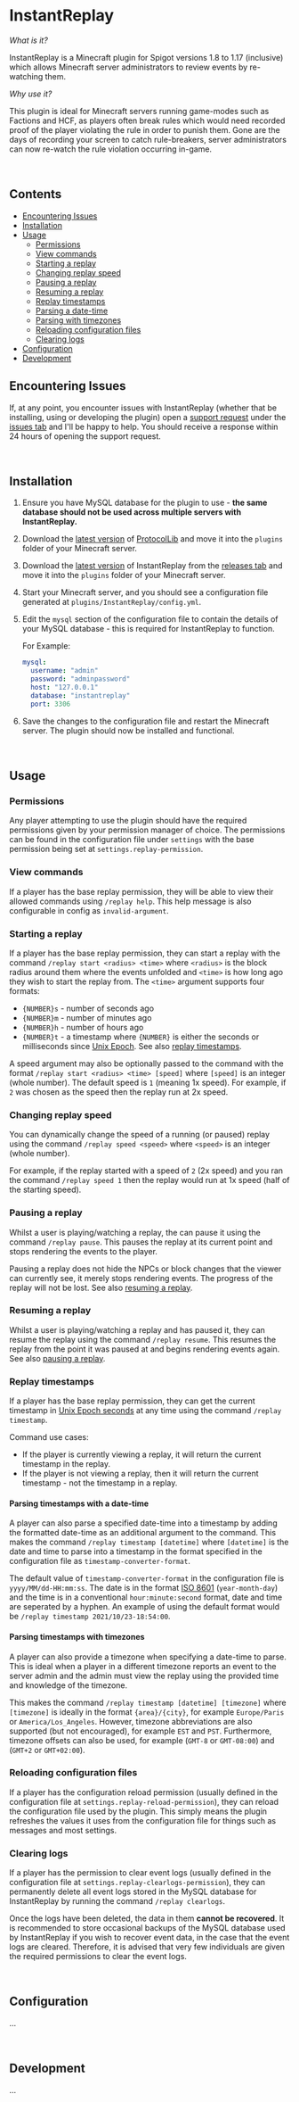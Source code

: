 # InstantReplay

_What is it?_

InstantReplay is a Minecraft plugin for Spigot versions 1.8 to 1.17 (inclusive) which allows Minecraft server
administrators to review events by re-watching them.

_Why use it?_

This plugin is ideal for Minecraft servers running game-modes such as Factions and HCF, as players often break rules
which would need recorded proof of the player violating the rule in order to punish them. Gone are the days of recording
your screen to catch rule-breakers, server administrators can now re-watch the rule violation occurring in-game.

<br>

## Contents

- [Encountering Issues](#encountering-issues)
- [Installation](#installation)
- [Usage](#usage)
    - [Permissions](#permissions)
    - [View commands](#view-commands)
    - [Starting a replay](#starting-a-replay)
    - [Changing replay speed](#changing-replay-speed)
    - [Pausing a replay](#pausing-a-replay)
    - [Resuming a replay](#resuming-a-replay)
    - [Replay timestamps](#replay-timestamps)
    - [Parsing a date-time](#parsing-timestamps-with-a-date-time)
    - [Parsing with timezones](#parsing-timestamps-with-timezones)
  - [Reloading configuration files](#reloading-configuration-files)
  - [Clearing logs](#clearing-logs)
- [Configuration](#configuration)
- [Development](#development)
  <br>

## Encountering Issues

If, at any point, you encounter issues with InstantReplay (whether that be installing, using or developing the plugin)
open
a [support request](https://github.com/Ben-D-Anderson/InstantReplay/issues/new?assignees=Ben-D-Anderson&labels=support&template=support-request.md&title=)
under the [issues tab](https://github.com/Ben-D-Anderson/InstantReplay/issues) and I'll be happy to help. You should
receive a response within 24 hours of opening the support request.

<br>

## Installation

1. Ensure you have MySQL database for the plugin to use - **the same database should not be used across multiple servers
   with InstantReplay.**
2. Download the [latest version](https://github.com/dmulloy2/ProtocolLib/releases/latest)
   of [ProtocolLib](https://github.com/dmulloy2/ProtocolLib) and move it into the `plugins` folder of your Minecraft
   server.
3. Download the [latest version](https://github.com/Ben-D-Anderson/InstantReplay/releases/latest) of InstantReplay from
   the [releases tab](https://github.com/Ben-D-Anderson/InstantReplay/releases) and move it into the `plugins` folder of
   your Minecraft server.
4. Start your Minecraft server, and you should see a configuration file generated at `plugins/InstantReplay/config.yml`.
5. Edit the `mysql` section of the configuration file to contain the details of your MySQL database - this is required
   for InstantReplay to function.

   For Example:
      ```yaml
      mysql:
        username: "admin"
        password: "adminpassword"
        host: "127.0.0.1"
        database: "instantreplay"
        port: 3306
      ```

7. Save the changes to the configuration file and restart the Minecraft server. The plugin should now be installed and
   functional.

<br>

## Usage

### Permissions

Any player attempting to use the plugin should have the required permissions given by your permission manager of choice.
The permissions can be found in the configuration file under `settings` with the base permission being set
at `settings.replay-permission`.

### View commands

If a player has the base replay permission, they will be able to view their allowed commands using `/replay help`. This
help message is also configurable in config as `invalid-argument`.

### Starting a replay

If a player has the base replay permission, they can start a replay with the command `/replay start <radius> <time>`
where `<radius>` is the block radius around them where the events unfolded and `<time>` is how long ago they wish to
start the replay from. The `<time>` argument supports four formats:

- `{NUMBER}s` - number of seconds ago
- `{NUMBER}m` - number of minutes ago
- `{NUMBER}h` - number of hours ago
- `{NUMBER}t` - a timestamp where `{NUMBER}` is either the seconds or milliseconds
  since [Unix Epoch](https://www.unixtimestamp.com/). See also [replay timestamps](#replay-timestamps).

A speed argument may also be optionally passed to the command with the format `/replay start <radius> <time> [speed]`
where `[speed]` is an integer (whole number). The default speed is `1` (meaning 1x speed). For example, if `2` was
chosen as the speed then the replay run at 2x speed.

### Changing replay speed

You can dynamically change the speed of a running (or paused) replay using the command `/replay speed <speed>`
where `<speed>` is an integer (whole number).

For example, if the replay started with a speed of `2` (2x speed) and you ran the command `/replay speed 1` then the
replay would run at 1x speed (half of the starting speed).

### Pausing a replay

Whilst a user is playing/watching a replay, the can pause it using the command `/replay pause`. This pauses the replay
at its current point and stops rendering the events to the player.

Pausing a replay does not hide the NPCs or block changes that the viewer can currently see, it merely stops rendering
events. The progress of the replay will not be lost. See also [resuming a replay](#resuming-a-replay).

### Resuming a replay

Whilst a user is playing/watching a replay and has paused it, they can resume the replay using the
command `/replay resume`. This resumes the replay from the point it was paused at and begins rendering events again. See
also [pausing a replay](#pausing-a-replay).

### Replay timestamps

If a player has the base replay permission, they can get the current timestamp
in [Unix Epoch seconds](https://www.unixtimestamp.com/) at any time using the command `/replay timestamp`.

Command use cases:

- If the player is currently viewing a replay, it will return the current timestamp in the replay.
- If the player is not viewing a replay, then it will return the current timestamp - not the timestamp in a replay.

#### Parsing timestamps with a date-time

A player can also parse a specified date-time into a timestamp by adding the formatted date-time as an additional
argument to the command. This makes the command `/replay timestamp [datetime]` where `[datetime]` is the date and time
to parse into a timestamp in the format specified in the configuration file as `timestamp-converter-format`.

The default value of `timestamp-converter-format` in the configuration file is `yyyy/MM/dd-HH:mm:ss`. The date is in the
format [ISO 8601](https://en.wikipedia.org/wiki/ISO_8601) (`year-month-day`) and the time is in a
conventional `hour:minute:second` format, date and time are seperated by a hyphen. An example of using the default
format would be `/replay timestamp 2021/10/23-18:54:00`.

#### Parsing timestamps with timezones

A player can also provide a timezone when specifying a date-time to parse. This is ideal when a player in a different
timezone reports an event to the server admin and the admin must view the replay using the provided time and knowledge
of the timezone.

This makes the command `/replay timestamp [datetime] [timezone]` where `[timezone]` is ideally in the
format `{area}/{city}`, for example `Europe/Paris` or `America/Los_Angeles`. However, timezone abbreviations are also
supported (but not encouraged), for example `EST` and `PST`. Furthermore, timezone offsets can also be used, for
example (`GMT-8` or `GMT-08:00`) and (`GMT+2` or `GMT+02:00`).

### Reloading configuration files

If a player has the configuration reload permission (usually defined in the configuration file
at `settings.replay-reload-permission`), they can reload the configuration file used by the plugin. This simply means
the plugin refreshes the values it uses from the configuration file for things such as messages and most settings.

### Clearing logs

If a player has the permission to clear event logs (usually defined in the configuration file
at `settings.replay-clearlogs-permission`), they can permanently delete all event logs stored in the MySQL database for
InstantReplay by running the command `/replay clearlogs`.

Once the logs have been deleted, the data in them **cannot be recovered**. It is recommended to store occasional backups
of the MySQL database used by InstantReplay if you wish to recover event data, in the case that the event logs are
cleared. Therefore, it is advised that very few individuals are given the required permissions to clear the event logs.

<br>

## Configuration

...

<br>

## Development

...
